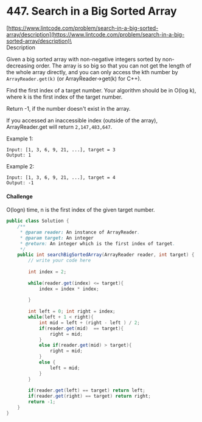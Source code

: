 # 447. Search in a Big Sorted Array

[https://www.lintcode.com/problem/search-in-a-big-sorted-array/description](https://www.lintcode.com/problem/search-in-a-big-sorted-array/description)\
\
Description

Given a big sorted array with non-negative integers sorted by non-decreasing order. The array is so big so that you can not get the length of the whole array directly, and you can only access the kth number by `ArrayReader.get(k)` (or ArrayReader->get(k) for C++).

Find the first index of a target number. Your algorithm should be in O(log k), where k is the first index of the target number.

Return -1, if the number doesn't exist in the array.

&#x20;If you accessed an inaccessible index (outside of the array), ArrayReader.get will return `2,147,483,647`.

Example 1:

```
Input: [1, 3, 6, 9, 21, ...], target = 3
Output: 1
```

Example 2:

```
Input: [1, 3, 6, 9, 21, ...], target = 4
Output: -1
```

#### Challenge

O(logn) time, n is the first index of the given target number.



```java
public class Solution {
    /**
     * @param reader: An instance of ArrayReader.
     * @param target: An integer
     * @return: An integer which is the first index of target.
     */
    public int searchBigSortedArray(ArrayReader reader, int target) {
        // write your code here
        
        int index = 2;
        
        while(reader.get(index) <= target){
            index = index * index;
            
        }
        
        int left = 0; int right = index;
        while(left + 1 < right){
            int mid = left + (right - left ) / 2;
            if(reader.get(mid)  == target){
                right = mid;
            }
            else if(reader.get(mid) > target){
                right = mid;
            }
            else {
                left = mid;
            }
        }
        
        if(reader.get(left) == target) return left;
        if(reader.get(right) == target) return right;
        return -1;
    }
}
```
